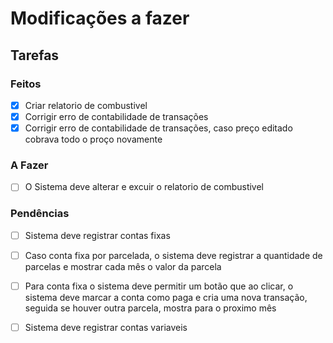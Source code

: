 # Modificações a fazer

## Tarefas

### Feitos

- [x] Criar relatorio de combustivel
- [x] Corrigir erro de contabilidade de transações
- [x] Corrigir erro de contabilidade de transações, caso preço editado cobrava todo o proço novamente

### A Fazer

- [ ] O Sistema deve alterar e excuir o relatorio de combustivel



### Pendências

- [ ] Sistema deve registrar contas fixas
- [ ] Caso conta fixa por parcelada, o sistema deve registrar a quantidade de parcelas e mostrar cada mês o valor da parcela
- [ ] Para conta fixa o sistema deve permitir um botão que ao clicar, o sistema deve marcar a conta como paga e cria uma nova transação, seguida se houver outra parcela, mostra para o proximo mês

- [ ] Sistema deve registrar contas variaveis
